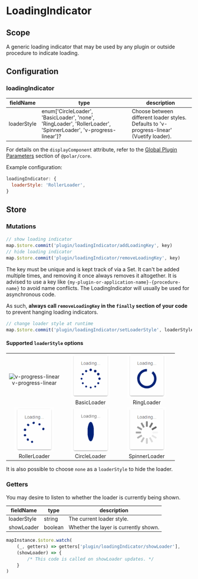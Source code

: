 # LoadingIndicator

## Scope

A generic loading indicator that may be used by any plugin or outside procedure to indicate loading.

## Configuration

### loadingIndicator

| fieldName  | type | description |
| - | - | - |
| loaderStyle | enum['CircleLoader', 'BasicLoader', 'none', 'RingLoader', 'RollerLoader', 'SpinnerLoader', 'v-progress-linear']? | Choose between different loader styles. Defaults to 'v-progress-linear' (Vuetify loader). |

For details on the `displayComponent` attribute, refer to the [Global Plugin Parameters](../../core/README.md#global-plugin-parameters) section of `@polar/core`.

Example configuration:
```js
loadingIndicator: {
  loaderStyle: 'RollerLoader',
}
```

## Store

### Mutations

```js
// show loading indicator
map.$store.commit('plugin/loadingIndicator/addLoadingKey', key)
// hide loading indicator
map.$store.commit('plugin/loadingIndicator/removeLoadingKey', key)
```

The key must be unique and is kept track of via a Set. It can't be added multiple times, and removing it once always removes it altogether. It is advised to use a key like `{my-plugin-or-application-name}-{procedure-name}` to avoid name conflicts. The LoadingIndicator will usually be used for asynchronous code.

As such, **always call `removeLoadingKey` in the `finally` section of your code** to prevent hanging loading indicators.

```js
// change loader style at runtime
map.$store.commit('plugin/loadingIndicator/setLoaderStyle', loaderStyle)
```
#### Supported `loaderStyle` options

<table align="center">
  <tr align="center">
    <td width="33%" align="center"><img src="./images/VuetifyLoader.gif" alt="v-progress-linear" height="120px" style="object-fit: none;"><div>v-progress-linear</div></td>
    <td width="33%" align="center"><img src="./assets/BasicLoader.gif" alt="BasicLoader" height="120px" style="object-fit: contain;"><div>BasicLoader</div></td>
    <td width="33%" align="center"><img src="./assets/RingLoader.gif" alt="RingLoader" height="120px" style="object-fit: contain;"><div>RingLoader</div></td>
  </tr>
  <tr align="center">
    <td width="33%" align="center"><img src="./assets/RollerLoader.gif" alt="RollerLoader" height="120px" style="object-fit: contain;"><div>RollerLoader</div></td>
    <td width="33%" align="center"><img src="./assets/CircleLoader.gif" alt="CircleLoader" height="120px" style="object-fit: contain;"><div>CircleLoader</div></td>
    <td width="33%" align="center"><img src="./assets/SpinnerLoader.gif" alt="SpinnerLoader" height="120px" style="object-fit: contain;"><div>SpinnerLoader</div></td>
  </tr>
</table>

It is also possible to choose `none` as a `loaderStyle` to hide the loader.

### Getters

You may desire to listen to whether the loader is currently being shown.

| fieldName | type | description |
| - | - | - |
| loaderStyle | string | The current loader style. |
| showLoader | boolean | Whether the layer is currently shown. |

```js
mapInstance.$store.watch(
    (_, getters) => getters['plugin/loadingIndicator/showLoader'],
    (showLoader) => {
        /* This code is called on showLoader updates. */
    }
)
```

